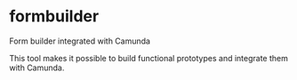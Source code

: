 # formbuilder
Form builder integrated with Camunda

This tool makes it possible to build functional prototypes and integrate them with Camunda.
